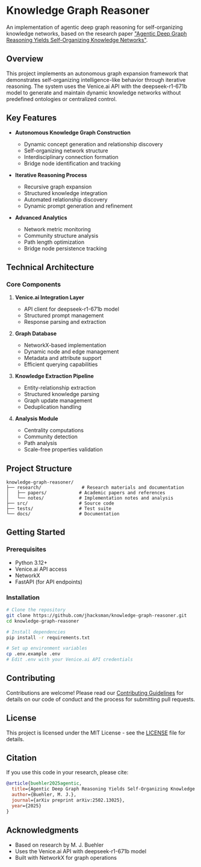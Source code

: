 # Knowledge Graph Reasoner

An implementation of agentic deep graph reasoning for self-organizing knowledge networks, based on the research paper ["Agentic Deep Graph Reasoning Yields Self-Organizing Knowledge Networks"](https://arxiv.org/pdf/2502.13025v1).

## Overview

This project implements an autonomous graph expansion framework that demonstrates self-organizing intelligence-like behavior through iterative reasoning. The system uses the Venice.ai API with the deepseek-r1-671b model to generate and maintain dynamic knowledge networks without predefined ontologies or centralized control.

## Key Features

- **Autonomous Knowledge Graph Construction**
  - Dynamic concept generation and relationship discovery
  - Self-organizing network structure
  - Interdisciplinary connection formation
  - Bridge node identification and tracking

- **Iterative Reasoning Process**
  - Recursive graph expansion
  - Structured knowledge integration
  - Automated relationship discovery
  - Dynamic prompt generation and refinement

- **Advanced Analytics**
  - Network metric monitoring
  - Community structure analysis
  - Path length optimization
  - Bridge node persistence tracking

## Technical Architecture

### Core Components

1. **Venice.ai Integration Layer**
   - API client for deepseek-r1-671b model
   - Structured prompt management
   - Response parsing and extraction

2. **Graph Database**
   - NetworkX-based implementation
   - Dynamic node and edge management
   - Metadata and attribute support
   - Efficient querying capabilities

3. **Knowledge Extraction Pipeline**
   - Entity-relationship extraction
   - Structured knowledge parsing
   - Graph update management
   - Deduplication handling

4. **Analysis Module**
   - Centrality computations
   - Community detection
   - Path analysis
   - Scale-free properties validation

## Project Structure

```
knowledge-graph-reasoner/
├── research/               # Research materials and documentation
│   ├── papers/            # Academic papers and references
│   └── notes/             # Implementation notes and analysis
├── src/                   # Source code
├── tests/                 # Test suite
└── docs/                  # Documentation
```

## Getting Started

### Prerequisites

- Python 3.12+
- Venice.ai API access
- NetworkX
- FastAPI (for API endpoints)

### Installation

```bash
# Clone the repository
git clone https://github.com/jhacksman/knowledge-graph-reasoner.git
cd knowledge-graph-reasoner

# Install dependencies
pip install -r requirements.txt

# Set up environment variables
cp .env.example .env
# Edit .env with your Venice.ai API credentials
```

## Contributing

Contributions are welcome! Please read our [Contributing Guidelines](CONTRIBUTING.md) for details on our code of conduct and the process for submitting pull requests.

## License

This project is licensed under the MIT License - see the [LICENSE](LICENSE) file for details.

## Citation

If you use this code in your research, please cite:

```bibtex
@article{buehler2025agentic,
  title={Agentic Deep Graph Reasoning Yields Self-Organizing Knowledge Networks},
  author={Buehler, M. J.},
  journal={arXiv preprint arXiv:2502.13025},
  year={2025}
}
```

## Acknowledgments

- Based on research by M. J. Buehler
- Uses the Venice.ai API with deepseek-r1-671b model
- Built with NetworkX for graph operations
